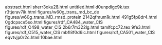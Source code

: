 abstract.html
sherr3oku28.html
untitled.html
d0unpdigc9k.tex
r3tjerav7ik.html
figures/w60g_trans_md_bc_de
figures/w60g_trans_MD_rmsd_protein
2142qfmum1k.html
491g5fp8dr4.html
0gdcpsce5so.html
figures/rdf_CA484_water_CIS
figures/rdf_O498_water_CIS
2b6r7m322lg.html
tamlfcpc72.tex
9fe3.html
figures/rdf_O515_water_CIS
mbfl8f0d6ic.html
figures/rdf_CA501_water_CIS
eqvtvjp0r2c.html
10bae.html